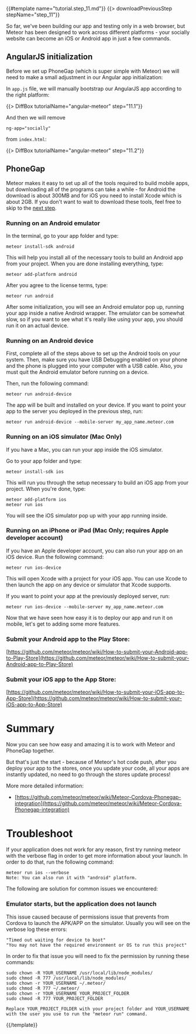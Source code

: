 {{#template name="tutorial.step_11.md"}}
{{> downloadPreviousStep stepName="step_11"}}

So far, we've been building our app and testing only in a web browser,
but Meteor has been designed to work across different platforms - your socially website can become an iOS or Android app in just a few commands.

## AngularJS initialization

Before we set up PhoneGap (which is super simple with Meteor) we will need to make a small adjustment in our Angular app initialization:

In `app.js` file, we will manually bootstrap our AngularJS app according to the right platform:

{{> DiffBox tutorialName="angular-meteor" step="11.1"}}

And then we will remove

    ng-app="socially"

from `index.html`:

{{> DiffBox tutorialName="angular-meteor" step="11.2"}}

## PhoneGap

Meteor makes it easy to set up all of the tools required to build mobile apps, but downloading all of the programs can take a while - for Android the download is about 300MB and for iOS you need to install Xcode which is about 2GB.
If you don't want to wait to download these tools, feel free to skip to the [next step](/tutorial/step_12).

### Running on an Android emulator

In the terminal, go to your app folder and type:

    meteor install-sdk android

This will help you install all of the necessary tools to build an Android app from your project.
When you are done installing everything, type:

    meteor add-platform android

After you agree to the license terms, type:

    meteor run android

After some initialization, you will see an Android emulator pop up, running your app inside a native Android wrapper.
The emulator can be somewhat slow, so if you want to see what it's really like using your app, you should run it on an actual device.

### Running on an Android device

First, complete all of the steps above to set up the Android tools on your system.
Then, make sure you have USB Debugging enabled on your phone and the phone is plugged into your computer with a USB cable.
Also, you must quit the Android emulator before running on a device.

Then, run the following command:

    meteor run android-device

The app will be built and installed on your device. If you want to point your app to the server you deployed in the previous step, run:

    meteor run android-device --mobile-server my_app_name.meteor.com

### Running on an iOS simulator (Mac Only)

If you have a Mac, you can run your app inside the iOS simulator.

Go to your app folder and type:

    meteor install-sdk ios

This will run you through the setup necessary to build an iOS app from your project. When you're done, type:

    meteor add-platform ios
    meteor run ios

You will see the iOS simulator pop up with your app running inside.

### Running on an iPhone or iPad (Mac Only; requires Apple developer account)

If you have an Apple developer account, you can also run your app on an iOS device. Run the following command:

    meteor run ios-device

This will open Xcode with a project for your iOS app. You can use Xcode to then launch the app on any device or simulator that Xcode supports.

If you want to point your app at the previously deployed server, run:

    meteor run ios-device --mobile-server my_app_name.meteor.com

Now that we have seen how easy it is to deploy our app and run it on mobile, let's get to adding some more features.

### Submit your Android app to the Play Store:

[https://github.com/meteor/meteor/wiki/How-to-submit-your-Android-app-to-Play-Store](https://github.com/meteor/meteor/wiki/How-to-submit-your-Android-app-to-Play-Store)

### Submit your iOS app to the App Store:

[https://github.com/meteor/meteor/wiki/How-to-submit-your-iOS-app-to-App-Store](https://github.com/meteor/meteor/wiki/How-to-submit-your-iOS-app-to-App-Store)

# Summary

Now you can see how easy and amazing it is to work with Meteor and PhoneGap together.

But that's just the start - because of Meteor's hot code push, after you deploy your app to the stores, once you update your code, all your apps are
instantly updated, no need to go through the stores update process!

More more detailed information:

* [https://github.com/meteor/meteor/wiki/Meteor-Cordova-Phonegap-integration](https://github.com/meteor/meteor/wiki/Meteor-Cordova-Phonegap-integration)

# Troubleshoot

If your application does not work for any reason, first try running meteor with the verbose flag in order to get more information about your launch. In order to do that, run the following command:

    meteor run ios --verbose
    Note: You can also run it with "android" platform.

The following are solution for common issues we encountered:

### Emulator starts, but the application does not launch
This issue caused because of permissions issue that prevents from Cordova to launch the APK/APP on the simulator.
Usually you will see on the verbose log these errors:

    "Timed out waiting for device to boot"
    "You may not have the required environment or OS to run this project"
In order to fix that issue you will need to fix the permission by running these commands:

    sudo chown -R YOUR_USERNAME /usr/local/lib/node_modules/
    sudo chmod -R 777 /usr/local/lib/node_modules/
    sudo chown -r YOUR_USERNAME ~/.meteor/
    sudo chmod -R 777 ~/.meteor/
    sudo chown -r YOUR_USERNAME YOUR_PROJECT_FOLDER
    sudo chmod -R 777 YOUR_PROJECT_FOLDER

    Replace YOUR_PROJECT_FOLDER with your project folder and YOUR_USERNAME with the user you use to run the "meteor run" command.

{{/template}}
